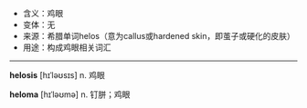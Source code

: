- <span class="definition">含义：鸡眼</span>
- <span class="definition">变体：无</span>
- <span class="definition">来源：希腊单词helos（意为callus或hardened skin，即茧子或硬化的皮肤）</span>
- <span class="definition">用途：构成鸡眼相关词汇</span>


---


<span class="vocabulary">**helosis**</span> [hɪˈləʊsɪs] n. 鸡眼

<span class="vocabulary">**heloma**</span> [hɪˈləʊmə] n. 钉胼；鸡眼
